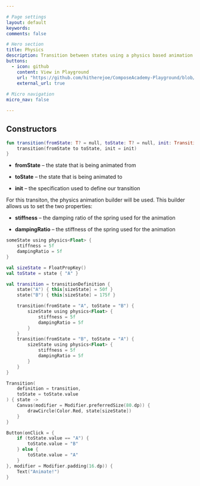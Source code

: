 ```yaml
---

# Page settings
layout: default
keywords:
comments: false

# Hero section
title: Physics
description: Transition between states using a physics based animation
buttons:
  - icon: github
    content: View in Playground
    url: "https://github.com/hitherejoe/ComposeAcademy-Playground/blob/master/app/src/main/java/co/joebirch/composeplayground/animation/transitionAnimationDemos.kt"
    external_url: true
    
# Micro navigation
micro_nav: false

---
```


## Constructors

```kotlin
fun transition(fromState: T? = null, toState: T? = null, init: TransitionSpec<T>.() -> Unit) {
    transition(fromState to toState, init = init)
}
```

* **fromState** – the state that is being animated from

* **toState** – the state that is being animated to

* **init** – the specification used to define our transition

For this transiton, the physics animation builder will be used. This builder allows us to set the two properties: 

* **stiffness** – the damping ratio of the spring used for the animation

* **dampingRatio** – the stiffness of the spring used for the animation

```kotlin
someState using physics<Float> {
    stiffness = 5f
    dampingRatio = 5f
}
```


```kotlin
val sizeState = FloatPropKey()
val toState = state { "A" }

val transition = transitionDefinition {
    state("A") { this[sizeState] = 50f }
    state("B") { this[sizeState] = 175f }

    transition(fromState = "A", toState = "B") {
        sizeState using physics<Float> {
            stiffness = 5f
            dampingRatio = 5f
        }
    }
    transition(fromState = "B", toState = "A") {
        sizeState using physics<Float> {
            stiffness = 5f
            dampingRatio = 5f
        }
    }
}

Transition(
    definition = transition,
    toState = toState.value
) { state ->
    Canvas(modifier = Modifier.preferredSize(80.dp)) {
        drawCircle(Color.Red, state[sizeState])
    }
}

Button(onClick = {
    if (toState.value == "A") {
        toState.value = "B"
    } else {
        toState.value = "A"
    }
}, modifier = Modifier.padding(16.dp)) {
    Text("Animate!")
}
```
